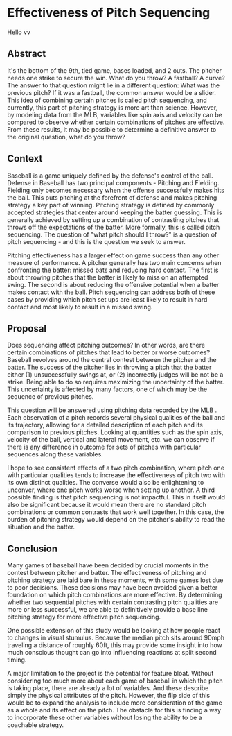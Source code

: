 # Effectiveness of Pitch Sequencing

Hello vv

## Abstract

It's the bottom of the 9th, tied game, bases loaded, and 2 outs. The pitcher needs one strike to secure the win. What do you throw? A fastball? A curve? The answer to that question might lie in a different question: What was the previous pitch?
If it was a fastball, the common answer would be a slider. This idea of combining certain pitches is called pitch sequencing, and currently, this part of pitching strategy is more art than science. However, by modeling data from the MLB, variables like spin axis and velocity can be compared to observe whether certain combinations of pitches are effective. From these results, it may be possible to determine a definitive answer to the original question, what do you throw?

## Context 

Baseball is a game uniquely defined by the defense's control of the ball. Defense in Baseball has two principal components - Pitching and Fielding. Fielding only becomes necessary when the offense successfully makes hits the ball. This puts pitching at the forefront of defense and makes pitching strategy a key part of winning. Pitching strategy is defined by commonly accepted strategies that center around keeping the batter guessing. This is generally achieved by setting up a combination of contrasting pitches that throws off the expectations of the batter. More formally, this is called pitch sequencing. The question of "what pitch should I throw?" is a question of pitch sequencing - and this is the question we seek to answer.

Pitching effectiveness has a larger <!--- is this correct? --> effect on game success than any other measure of performance. A pitcher generally has two main concerns when confronting the batter: missed bats and reducing hard contact. The first is about throwing pitches that the batter is likely to miss on an attempted swing. The second is about reducing the offensive potential when a batter makes contact with the ball. Pitch sequencing can address both of these cases by providing which pitch set ups are least likely to result in hard contact and most likely to result in a missed swing.

## Proposal 

Does sequencing affect pitching outcomes? In other words, are there certain combinations of pitches that lead to better or worse outcomes? Baseball revolves around the central contest between the pitcher and the batter. The success of the pitcher lies in throwing a pitch that the batter either (1) unsuccessfully swings at, or (2) incorrectly judges will be not be a strike. <!-- and also doesn't hit well? --> Being able to do so requires maximizing the uncertainty <!-- is it only uncertainty?--> of the batter. This uncertainty is affected by many factors, one of which may be the sequence of previous pitches.

This question will be answered using pitching data recorded by the MLB <!--- first use of abbreviation, must expand -->. Each observation of a pitch records several physical qualities of the ball and its trajectory, allowing for a detailed description of each pitch and its comparison to previous pitches. Looking at quantities such as the spin axis, velocity of the ball, vertical and lateral movement, etc. we can observe if there is any difference in outcome for sets of pitches with particular sequences along these variables. <!--- not just sequences, but also changes in variables as a feature--like change in velocity or change in spin from pitch to pitch -->

I hope to see consistent effects of a two pitch combination, where pitch one with particular qualities tends to increase the effectiveness of pitch two with its own distinct qualities. The converse would also be enlightening to unconver, where one pitch works worse when setting up another. A third possible finding is that pitch sequencing is not impactful. This in itself would also be significant because it would mean there are no standard pitch combinations or common contrasts that work well together. In this case, the burden of pitching strategy would depend on the pitcher's ability to read the situation and the batter.

<!--- might also consider which outcomes you care about because different pitch sequences might lead to better/worse outcomes for missing the ball vs. watching a strike vs. hitting the ball poorly -->

## Conclusion

Many games of baseball have been decided by crucial moments in the contest between pitcher and batter. The effectiveness of pitching and pitching strategy are laid bare in these moments, with some games lost due to poor decisions. These decisions may have been avoided given a better foundation on which pitch combinations are more effective. By determining whether two sequential pitches with certain contrasting pitch qualities are more or less successful, we are able to definitively provide a base line pitching strategy for more effective pitch sequencing.

One possible extension of this study would be looking at how people react to changes in visual stumulus. Because the median pitch sits around 90mph traveling a distance of roughly 60ft, this may provide some insight into how much conscious thought can go into influencing reactions at split second timing.

A major limitation to the project is the potential for feature bloat. Without considering too much more about each game of baseball in which the pitch is taking place, there are already a lot of variables. And these describe simply the physical attributes of the pitch.
However, the flip side of this would be to expand the analysis to include more consideration of the game as a whole and its effect on the pitch. The obstacle for this is finding a way to incorporate these other variables without losing the ability to be a coachable strategy.
